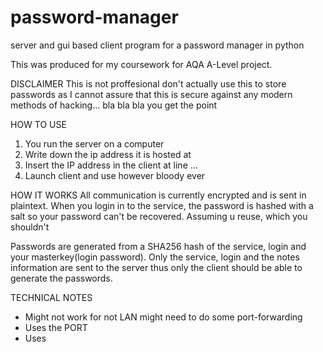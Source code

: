 # password-manager
server and gui based client program for a password manager in python

This was produced for my coursework for AQA A-Level project.

DISCLAIMER
This is not proffesional don't actually use this to store passwords as I cannot assure that this is secure against any modern methods
of hacking... bla bla bla you get the point

HOW TO USE

1. You run the server on a computer
2. Write down the ip address it is hosted at
3. Insert the IP address in the client at line ...
4. Launch client and use however bloody ever

HOW IT WORKS
All communication is currently encrypted and is sent in plaintext.
When you login in to the service, the password is hashed with a salt so your password can't be recovered. Assuming u reuse, which you shouldn't

Passwords are generated from a SHA256 hash of the service, login and your masterkey(login password).
Only the service, login and the notes information are sent to the server thus only the client should be able to generate the passwords.



TECHNICAL NOTES
- Might not work for not LAN might need to do some port-forwarding
- Uses the PORT
- Uses 
